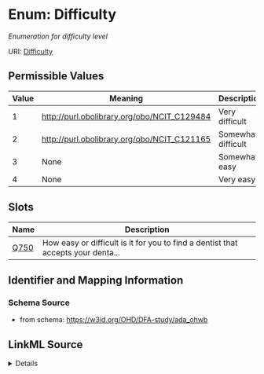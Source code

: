# Enum: Difficulty 




_Enumeration for difficulty level_



URI: [Difficulty](Difficulty.md)

## Permissible Values

| Value | Meaning | Description |
| --- | --- | --- |
| 1 | http://purl.obolibrary.org/obo/NCIT_C129484 | Very difficult |
| 2 | http://purl.obolibrary.org/obo/NCIT_C121165 | Somewhat difficult |
| 3 | None | Somewhat easy |
| 4 | None | Very easy |




## Slots

| Name | Description |
| ---  | --- |
| [Q750](Q750.md) | How easy or difficult is it for you to find a dentist that accepts your denta... |






## Identifier and Mapping Information







### Schema Source


* from schema: https://w3id.org/OHD/DFA-study/ada_ohwb






## LinkML Source

<details>
```yaml
name: Difficulty
description: Enumeration for difficulty level
from_schema: https://w3id.org/OHD/DFA-study/ada_ohwb
rank: 1000
permissible_values:
  '1':
    text: '1'
    description: Very difficult
    meaning: http://purl.obolibrary.org/obo/NCIT_C129484
  '2':
    text: '2'
    description: Somewhat difficult
    meaning: http://purl.obolibrary.org/obo/NCIT_C121165
  '3':
    text: '3'
    description: Somewhat easy
  '4':
    text: '4'
    description: Very easy

```
</details>
